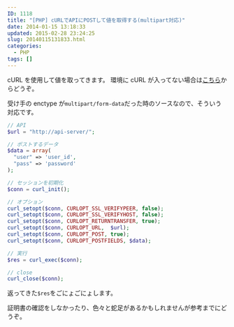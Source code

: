 ```yaml
---
ID: 1118
title: "[PHP] cURLでAPIにPOSTして値を取得する(multipart対応)"
date: 2014-01-15 13:18:33
updated: 2015-02-28 23:24:25
slug: 20140115131833.html
categories:
  - PHP
tags: []
---
```


cURL を使用して値を取ってきます。
環境に cURL が入ってない場合は<a href="http://jp2.php.net/manual/ja/curl.installation.php">こちら</a>からどうぞ。

受け手の enctype が<code>multipart/form-data</code>だった時のソースなので、そういう対応です。

<!--more-->

```php
// API
$url = "http://api-server/";

// ポストするデータ
$data = array(
  "user" => 'user_id',
  "pass" => 'password'
);

// セッションを初期化
$conn = curl_init();

// オプション
curl_setopt($conn, CURLOPT_SSL_VERIFYPEER, false);
curl_setopt($conn, CURLOPT_SSL_VERIFYHOST, false);
curl_setopt($conn, CURLOPT_RETURNTRANSFER, true);
curl_setopt($conn, CURLOPT_URL,  $url);
curl_setopt($conn, CURLOPT_POST, true);
curl_setopt($conn, CURLOPT_POSTFIELDS, $data);

// 実行
$res = curl_exec($conn);

// close
curl_close($conn);
```

返ってきた<code>\$res</code>をごにょごにょします。

証明書の確認をしなかったり、色々と蛇足があるかもしれませんが参考までにどうぞ。
